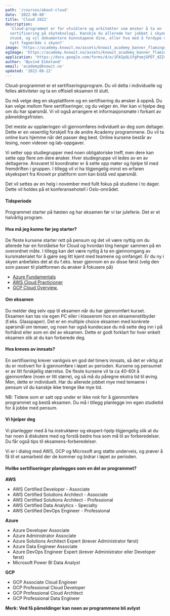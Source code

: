 ```yaml
---
path: '/courses/about-cloud'
date: '2022-08-08'
title: 'Cloud 2022'
description:
  'Cloud-programmet er for utviklere og arkitekter som ønsker å ta en
  sertifisering på skyteknologi. Kanskje du allerede har jobbet i skyen en
  stund, og vil dokumentere kunnskapene dine, eller hva med å fordype deg i et
  nytt fagområde i skyen?'
image: 'https://academy.knowit.no/assets/knowit_academy_banner_flamingo.png'
ogImage: 'https://academy.knowit.no/assets/knowit_academy_banner_flamingo.png'
application: 'https://docs.google.com/forms/d/e/1FAIpQLSfgPomjGPDT_dZZvnNNOfm_cDGfxbltkdayPNAGGCUFRhrAOA/viewform?usp=sf_link'
author: 'Øyvind Eikeland'
email: 'academy@knowit.no'
updated: '2022-08-22'
---
```


Cloud-programmet er et sertifiseringsprogram. Du vil delta i individuelle og
felles aktiviteter og ta en offisiell eksamen til slutt.

Du må velge deg en skyplattform og en sertifisering du ønsker å oppnå. Du kan
velge mellom flere sertifiseringer, og du velger én. Her kan vi hjelpe deg om
du har spørsmål. Vi vil også arrangere et informasjonsmøte i forkant av
påmeldingsfristen.

Det meste av opplæringen vil gjennomføres individuelt av deg som deltager.
Dette er en vesentlig forskjell fra de andre Academy programmene. Du vil ta
online kurs hjemme når det passer deg best. Online kursene består av lesing,
noen videoer og lab-oppgaver.

Vi setter opp studiegrupper med noen obligatoriske treff, men dere kan sette
opp flere om dere ønsker. Hver studiegruppe vil ledes av en av deltagerne.
Ansvaret til koordinater er å sette opp møter og hjelpe til med fremdriften i
gruppen. I tillegg vil vi ha tilgjengelig minst en erfaren skyekspert fra
Knowit pr plattform som kan bistå ved spørsmål.

Det vil settes av en helg i november med fullt fokus på studiene i to dager.
Dette vil holdes på et konferansehotell i Oslo-området.

#### Tidsperiode

Programmet starter på høsten og har eksamen før vi tar juleferie. Det er et
halvårlig program.

#### Hva må jeg kunne før jeg starter?

De fleste kursene starter rett på pensum og det vil være nyttig om du allerede
har en forståelse for Cloud og hvordan ting henger sammen på en overordnet
måte. I tillegg kan det være nyttig å ta en gjennomgang av kursmaterialet for
å gjøre seg litt kjent med teamene og omfanget. Er du ny i skyen anbefales det
at du f.eks. leser gjennom en av disse først (velg den som passer til
plattformen du ønsker å fokusere på)

<ul>
<li><a href="https://docs.microsoft.com/en-us/certifications/azure-fundamentals/" target="new">Azure Fundamentals</a></li>
<li><a href="https://aws.amazon.com/certification/certified-cloud-practitioner/" target="new">AWS Cloud Practicioner</a></li>
<li><a href="https://cloud.google.com/docs/overview" target="new">GCP Cloud Overview.</a></li>
</ul>

#### Om eksamen

Du melder deg selv opp til eksamen når du har gjennomført kurset. Eksamen kan
tas via egen PC eller i klasserom hos en eksamenstilbyder (f.eks. Glasspaper).
Det er en multiple choice eksamen med konkrete spørsmål om temaer, og noen har
også kundecase du må sette deg inn i på forhånd eller som en del av eksamen.
Dette er godt forklart for hver enkelt eksamen slik at du kan forberede deg.

#### Hva kreves av innsats?

En sertifisering krever vanligvis en god del timers innsats, så det er viktig
at du er motivert for å gjennomføre i løpet av perioden. Kursene og pensumet
er av litt forskjellig størrelse. De fleste kursene vil ta ca 40-60t å
gjennomføre (noen er litt større), og så må du påregne ekstra tid til øving.
Men, dette er individuelt. Har du allerede jobbet mye med temaene i pensum vil
du kanskje ikke trenge like mye tid.

NB: Tidene som er satt opp under er ikke nok for å gjennomføre programmet og
bestå eksamen. Du må i tillegg planlegge inn egen studietid for å jobbe med
pensum.

#### Vi hjelper deg

Vi planlegger med å ha instruktører og ekspert-hjelp tilgjengelig slik at du
har noen å diskutere med og forstå bedre hva som må til av forberedelser. Du
får også tips til eksamens-forberedelser.

Vi er i dialog med AWS, GCP og Microsoft ang støtte underveis, og prøver å få
til et samarbeid der de kommer og bidrar i løpet av perioden.

#### Hvilke sertifiseringer planlegges som en del av programmet?

**AWS**

<ul>
<li>AWS Certified Developer - Associate</li>
<li>AWS Certified Solutions Architect - Associate</li>
<li>AWS Certified Solutions Architect - Professional</li>
<li>AWS Certified Data Analytics - Specialty</li>
<li>AWS Certified DevOps Engineer - Professional</li>
</ul>

**Azure**

<ul>
<li>Azure Developer Associate</li>
<li>Azure Administrator Associate</li>
<li>Azure Solutions Architect Expert (krever Administrator først)</li>
<li>Azure Data Engineer Associate</li>
<li>Azure DevOps Engineer Expert (krever Administrator eller Developer først)</li>
<li>Microsoft Power BI Data Analyst</li>
</ul>

**GCP**

<ul>
<li>GCP Associate Cloud Engineer</li>
<li>GCP Professional Cloud Developer</li>
<li>GCP Professional Cloud Architect</li>
<li>GCP Professional Data Engineer</li>
</ul>

**Merk: Ved få påmeldinger kan noen av programmene bli avlyst**
